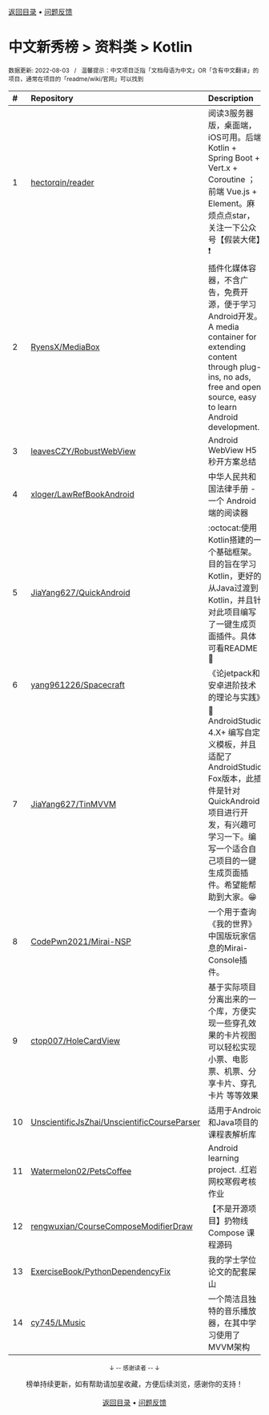 <a href="https://github.com/GrowingGit/GitHub-Chinese-Top-Charts#github中文排行榜">返回目录</a> • <a href="/content/docs/feedback.md">问题反馈</a>

# 中文新秀榜 > 资料类 > Kotlin
<sub>数据更新: 2022-08-03&nbsp;&nbsp;&nbsp;/&nbsp;&nbsp;&nbsp;温馨提示：中文项目泛指「文档母语为中文」OR「含有中文翻译」的项目，通常在项目的「readme/wiki/官网」可以找到</sub>

|#|Repository|Description|Stars|Updated|Created|
|:-|:-|:-|:-|:-|:-|
|1|[hectorqin/reader](https://github.com/hectorqin/reader)|阅读3服务器版，桌面端，iOS可用。后端 Kotlin + Spring Boot + Vert.x + Coroutine ；前端 Vue.js + Element。麻烦点点star，关注一下公众号【假装大佬】❗️|2541|2022-08-02|2021-08-13|
|2|[RyensX/MediaBox](https://github.com/RyensX/MediaBox)|插件化媒体容器，不含广告，免费开源，便于学习Android开发。A media container for extending content through plug-ins, no ads, free and open source, easy to learn Android development.|140|2022-08-02|2022-02-13|
|3|[leavesCZY/RobustWebView](https://github.com/leavesCZY/RobustWebView)|Android WebView H5 秒开方案总结|37|2022-02-28|2021-09-12|
|4|[xloger/LawRefBookAndroid](https://github.com/xloger/LawRefBookAndroid)|中华人民共和国法律手册 - 一个 Android 端的阅读器|34|2022-07-04|2022-03-20|
|5|[JiaYang627/QuickAndroid](https://github.com/JiaYang627/QuickAndroid)|:octocat:使用Kotlin搭建的一个基础框架。目的旨在学习Kotlin，更好的从Java过渡到Kotlin，并且针对此项目编写了一键生成页面插件。具体可看README:book:|17|2022-07-05|2021-12-01|
|6|[yang961226/Spacecraft](https://github.com/yang961226/Spacecraft)|《论jetpack和安卓进阶技术的理论与实践》|12|2022-03-02|2022-02-19|
|7|[JiaYang627/TinMVVM](https://github.com/JiaYang627/TinMVVM)|:book:AndroidStudio 4.X+ 编写自定义模板，并且适配了AndroidStudio Fox版本，此插件是针对 QuickAndroid 项目进行开发，有兴趣可学习一下。编写一个适合自己项目的一键生成页面插件。希望能帮助到大家。:grin:|12|2022-07-05|2021-12-07|
|8|[CodePwn2021/Mirai-NSP](https://github.com/CodePwn2021/Mirai-NSP)|一个用于查询《我的世界》中国版玩家信息的Mirai-Console插件。|7|2022-05-25|2022-02-14|
|9|[ctop007/HoleCardView](https://github.com/ctop007/HoleCardView)|基于实际项目分离出来的一个库，方便实现一些穿孔效果的卡片视图  可以轻松实现 小票、电影票、机票、分享卡片、穿孔卡片 等等效果|5|2022-02-24|2022-02-24|
|10|[UnscientificJsZhai/UnscientificCourseParser](https://github.com/UnscientificJsZhai/UnscientificCourseParser)|适用于Android和Java项目的课程表解析库|5|2022-05-13|2021-08-11|
|11|[Watermelon02/PetsCoffee](https://github.com/Watermelon02/PetsCoffee)|Android learning project. .红岩网校寒假考核作业|4|2022-03-25|2021-11-17|
|12|[rengwuxian/CourseComposeModifierDraw](https://github.com/rengwuxian/CourseComposeModifierDraw)|【不是开源项目】扔物线 Compose 课程源码|3|2022-08-01|2022-08-01|
|13|[ExerciseBook/PythonDependencyFix](https://github.com/ExerciseBook/PythonDependencyFix)|我的学士学位论文的配套屎山|3|2022-05-14|2022-02-10|
|14|[cy745/LMusic](https://github.com/cy745/LMusic)|一个简洁且独特的音乐播放器，在其中学习使用了MVVM架构|3|2022-07-07|2021-11-22|

<div align="center">
    <p><sub>↓ -- 感谢读者 -- ↓</sub></p>
    榜单持续更新，如有帮助请加星收藏，方便后续浏览，感谢你的支持！
</div>

<br/>

<div align="center"><a href="https://github.com/GrowingGit/GitHub-Chinese-Top-Charts#github中文排行榜">返回目录</a> • <a href="/content/docs/feedback.md">问题反馈</a></div>
